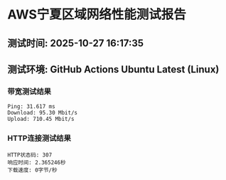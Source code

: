 # AWS宁夏区域网络性能测试报告
## 测试时间: 2025-10-27 16:17:35
## 测试环境: GitHub Actions Ubuntu Latest (Linux)

### 带宽测试结果
```
Ping: 31.617 ms
Download: 95.30 Mbit/s
Upload: 710.45 Mbit/s
```

### HTTP连接测试结果
```
HTTP状态码: 307
响应时间: 2.365246秒
下载速度: 0字节/秒
```

